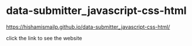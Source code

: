 # data-submitter_javascript-css-html

https://hishamismailp.github.io/data-submitter_javascript-css-html/
 
 click the link to see the website
